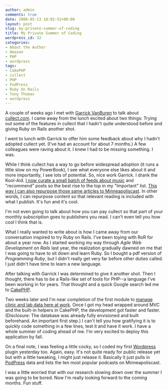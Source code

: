 ```yaml
---
author: admin
comments: true
date: 2008-05-13 18:02:52+00:00
layout: post
slug: my-private-summer-of-coding
title: My Private Summer of Coding
wordpress_id: 32
categories:
- About the Author
- Amazon
- PHP
- wordpress
tags:
- CakePHP
- cullect
- PHP
- PodPress
- Ruby On Rails
- Tony Thomas
- wordpress
---
```


A couple of weeks ago I met with [Garrick VanBuren](http://garrickvanburen.com/) to talk about [cullect.com](http://cullect.com). I came away from the lunch excited about two things: Trying out some of the features in cullect that I hadn't quite understood before and giving Ruby on Rails another shot.

I went to lunch with Garrick to offer him some feedback about why I hadn't adopted cullect yet. (I've had an account for about 7 months.) A few colleagues were raving about it. I knew I had to be missing something. I was.

While I think cullect has a way to go before widespread adoption (it runs a little slow on my PowerBook), I see what everyone else likes about it and more importantly, I see lots of potential. So, nice work Garrick. I drank the Kool-Aid. [I now curate a small batch of feeds about music](http://cullect.com/206) and "recommend" posts so the best rise to the top in my "Important" list. [This way I can also repurpose those same articles to Minneapoliscast](http://minneapoliscast.com). In other words, I can repurpose content so that relevant reading is included with what I publish. It's fun and it's cool.

I'm not even going to talk about how you can pay cullect so that part of your monthly subscription goes to publishers you read. I can't even tell you how cool I think that is.

What I really wanted to write about is how I came away from our conversation inspired to try Ruby on Rails. I've been toying with RoR for about a year now. As I started working my way through _Agile Web Development on Rails_ last year, the realization gradually dawned on me that I was going to have to sit down and learn Ruby. So I bought a pdf version of _Programming Ruby_, but I didn't really get very far before other duties called. I just didn't have time to learn a new language.

After talking with Garrick I was determined to give it another shot. Then I thought, there has to be a Rails-like set of tools for PHP--a language I've been working in for years. That thought and a quick Google search led me to [CakePHP](http://cakephp.org).

Two weeks later and I'm near completion of the first module to [manage clinic and lab data here at work](http://cvp.umn.edu). Once I got my head wrapped around MVC and the built-in helpers in CakePHP, the development got faster and faster. (Disclosure: The database was already fully envisioned and built beforehand. An important first step.) I can't tell you how gratifying it is to quickly code something in a few lines, test it and have it work. I have a whole summer of coding ahead of me. I'm very excited to deploy this application by fall.

On a final note, I was feeling a little cocky, so I coded my first [Wordpress](http://wordpress.org) plugin yesterday too. Again, easy. It's not quite ready for public release yet but with a little tweaking, I might just release it. Basically it just pulls in [PodPress](http://www.mightyseek.com/podpress/) data and lists the ten most popular podcasts on Minneapoliscast.

I was a little worried that with our research slowing down over the summer I was going to be bored. Now I'm really looking forward to the coming months. Fun stuff.
